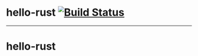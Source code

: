 # hello-rust [![Build Status](https://travis-ci.org/movtar/hello-rust.svg)](https://travis-ci.org/movtar/hello-rust.svg?branch=master) 
----
# hello-rust
